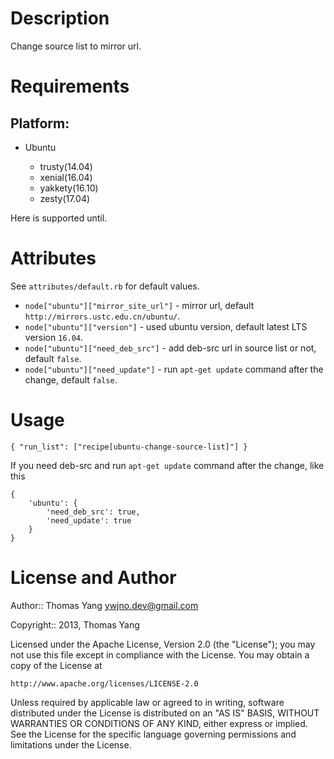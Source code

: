 Description
===========

Change source list to mirror url.

Requirements
============

## Platform:

* Ubuntu

    * trusty(14.04)
    * xenial(16.04)
    * yakkety(16.10)
    * zesty(17.04)

Here is supported until.

Attributes
==========

See `attributes/default.rb` for default values.

* `node["ubuntu"]["mirror_site_url"]` - mirror url, default `http://mirrors.ustc.edu.cn/ubuntu/`.
* `node["ubuntu"]["version"]` - used ubuntu version, default latest LTS version `16.04`.
* `node["ubuntu"]["need_deb_src"]` - add deb-src url in source list or not, default `false`.
* `node["ubuntu"]["need_update"]` - run `apt-get update` command after the change, default `false`.

Usage
=====

    { "run_list": ["recipe[ubuntu-change-source-list]"] }

If you need deb-src and run `apt-get update` command after the change, like this

    {
        'ubuntu': {
            'need_deb_src': true,
            'need_update': true
        }
    }

License and Author
==================

Author:: Thomas Yang <ywjno.dev@gmail.com>

Copyright:: 2013, Thomas Yang

Licensed under the Apache License, Version 2.0 (the "License");
you may not use this file except in compliance with the License.
You may obtain a copy of the License at

    http://www.apache.org/licenses/LICENSE-2.0

Unless required by applicable law or agreed to in writing, software
distributed under the License is distributed on an "AS IS" BASIS,
WITHOUT WARRANTIES OR CONDITIONS OF ANY KIND, either express or implied.
See the License for the specific language governing permissions and
limitations under the License.
